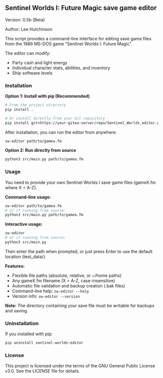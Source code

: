 ## Sentinel Worlds I: Future Magic save game editor
Version: 0.5b (Beta)

Author: Lee Hutchinson

This script provides a command-line interface for editing save game files
from the 1989 MS-DOS game "Sentinel Worlds I: Future Magic".

The editor can modify:
- Party cash and light energy
- Individual character stats, abilities, and inventory
- Ship software levels

### Installation

**Option 1: Install with pip (Recommended)**
```bash
# From the project directory
pip install .

# Or install directly from your Git repository
pip install git+https://your-gitea-server/repo/Sentinel_Worlds_editor.git
```

After installation, you can run the editor from anywhere:
```bash
sw-editor path/to/gamea.fm
```

**Option 2: Run directly from source**
```bash
python3 src/main.py path/to/gamea.fm
```

### Usage

You need to provide your own Sentinel Worlds I save game files (gameX.fm where X = A-Z).

**Command-line usage:**
```bash
sw-editor path/to/gamea.fm
# or if running from source:
python3 src/main.py path/to/gamea.fm
```

**Interactive usage:**
```bash
sw-editor
# or if running from source:
python3 src/main.py
```
Then enter the path when prompted, or just press Enter to use the default location (test_data/).

**Features:**
- Flexible file paths (absolute, relative, or ~/home paths)
- Any gameX.fm filename (X = A-Z, case-insensitive)
- Automatic file validation and backup creation (.bak files)
- Command-line help: `sw-editor --help`
- Version info: `sw-editor --version`

**Note:** The directory containing your save file must be writable for backups and saving.

### Uninstallation

If you installed with pip:
```bash
pip uninstall sentinel-worlds-editor
```

### License
This project is licensed under the terms of the GNU General Public License
v3.0. See the LICENSE file for details.